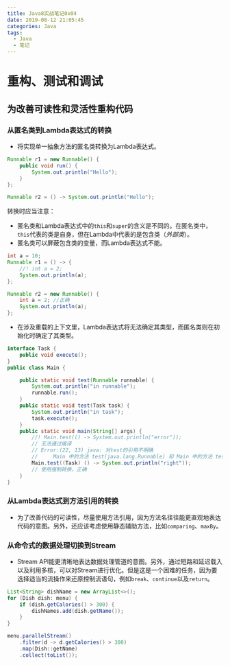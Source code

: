 ```yaml
---
title: Java8实战笔记0x04
date: 2019-08-12 21:05:45
categories: Java
tags:
  - Java
  - 笔记
---
```


# 重构、测试和调试

## 为改善可读性和灵活性重构代码

### 从匿名类到Lambda表达式的转换

- 将实现单一抽象方法的匿名类转换为Lambda表达式。

```java
Runnable r1 = new Runnable() {
    public void run() {
        System.out.println("Hello");
    }
};

Runnable r2 = () -> System.out.println("Hello");
```

转换时应当注意：
- 匿名类和Lambda表达式中的`this`和`super`的含义是不同的。在匿名类中，`this`代表的类是自身，但在Lambda中代表的是包含类（*外部类*）。
- 匿名类可以屏蔽包含类的变量，而Lambda表达式不能。

```java
int a = 10;
Runnable r1 = () -> {
    //! int a = 2;
    System.out.println(a);
};

Runnable r2 = new Runnable() {
    int a = 2; //正确
    System.out.println(a);
};
```

- 在涉及重载的上下文里，Lambda表达式将无法确定其类型，而匿名类则在初始化时确定了其类型。

```java
interface Task {
    public void execute();
}
public class Main {

    public static void test(Runnable runnable) {
        System.out.println("in runnable");
        runnable.run();
    }
    public static void test(Task task) {
        System.out.println("in task");
        task.execute();
    }
    public static void main(String[] args) {
        //! Main.test(() -> System.out.println("error"));
        // 无法通过编译
        // Error:(22, 13) java: 对test的引用不明确
        //     Main 中的方法 test(java.lang.Runnable) 和 Main 中的方法 test(Task) 都匹配
        Main.test((Task) () -> System.out.println("right"));
        // 使用强制转换，正确
    }
}
```

### 从Lambda表达式到方法引用的转换

- 为了改善代码的可读性，尽量使用方法引用，因为方法名往往能更直观地表达代码的意图。另外，还应该考虑使用静态辅助方法，比如`comparing`、`maxBy`。

### 从命令式的数据处理切换到Stream

- Stream API能更清晰地表达数据处理管道的意图。另外，通过短路和延迟载入以及利用多核，可以对Stream进行优化。但是这是一个困难的任务，因为要选择适当的流操作来还原控制流语句，例如`break`、`continue`以及`return`。

```java
List<String> dishName = new ArrayList<>();
for (Dish dish: menu) {
    if (dish.getCalories() > 300) {
        dishNames.add(dish.getName());
    }
}

menu.parallelStream()
    .filter(d -> d.getCalories() > 300)
    .map(Dish::getName)
    .collect(toList());
```

